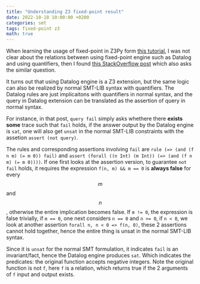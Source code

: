 ```yaml
---
title: "Understanding Z3 fixed-point result"
date: 2022-10-10 10:00:00 +0200
categories: smt 
tags: fixed-point z3
math: true
---
```


When learning the usage of fixed-point in Z3Py form [this tutorial](https://ericpony.github.io/z3py-tutorial/fixpoint-examples.htm), I was not clear about the relations between using fixed-point engine such as Datalog and using quantifiers, then I found [this StackOverflow post](https://stackoverflow.com/questions/39403644/%E2%88%83-queries-and-%E2%88%80-queries-with-z3-fixedpoint-engine) which also asks the similar question. 

It turns out that using Datalog engine is a Z3 extension, but the same logic can also be realized by normal SMT-LIB syntax with quantifiers.
The Datalog rules are just implicaitons with quantifiers in normal syntax, and the query in Datalog extension can be translated as the assertion of query in normal syntax.

For instance, in that post, `query fail` simply asks whethere there **exists some** trace such that `fail` holds, if the answer output by the Datalog engine is `sat`, one will also get `unsat` in the normal SMT-LIB constraints with the assetion `assert (not query)`. 

The rules and corresponding assertions involving `fail` are `rule (=> (and (f n m) (= m 0)) fail)` and `assert (forall ((n Int) (m Int)) (=> (and (f n m) (= m 0))))`.
If one first looks at the assertion version, to guarantee `not fail` holds, it requires the expression `f(n, m) && m == 0` is **always false** for every $$m$$ and $$n$$, otherwise the entire implication becomes false.
If `m != 0`, the expression is false trivially, if `m == 0`, one next considers `n == 0` and `n >= 0`, if `n < 0`, we look at another assertion `forall n, n < 0 => f(n, 0)`, these 2 assertions cannot hold together, hence the entire thing is unsat in the normal SMT-LIB syntax.

Since it is `unsat` for the normal SMT formulation, it indicates `fail` is an invariant/fact, hence the Datalog engine produces `sat`.
Which indicates the predicates: the original function accepts negative integers.
Note the original function is not `f`, here `f` is a relation, which returns true if the 2 arguments of `f` input and output exists.
